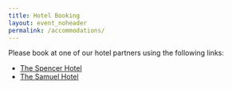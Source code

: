 ```yaml
---
title: Hotel Booking
layout: event_noheader
permalink: /accommodations/
---
```



Please book at one of our hotel partners using the following links:

* [The Spencer Hotel](https://tinyurl.com/34p6bj2b)
* [The Samuel Hotel](https://bookings.thesamuelhotel.com/offer/owasp)